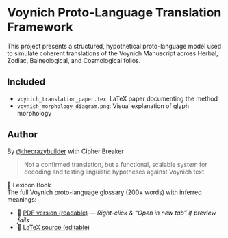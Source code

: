 # Voynich Proto-Language Translation Framework

This project presents a structured, hypothetical proto-language model used to simulate coherent translations of the Voynich Manuscript across Herbal, Zodiac, Balneological, and Cosmological folios.

## Included
- `voynich_translation_paper.tex`: LaTeX paper documenting the method
- `voynich_morphology_diagram.png`: Visual explanation of glyph morphology

## Author
By [@thecrazybuilder](https://github.com/thecrazybuilder) with Cipher Breaker

> Not a confirmed translation, but a functional, scalable system for decoding and testing linguistic hypotheses against Voynich text.

📘 Lexicon Book  
The full Voynich proto-language glossary (200+ words) with inferred meanings:

- 📄 [PDF version (readable)](./voynich_lexicon_book_inferred.pdf) — *Right-click & “Open in new tab” if preview fails*
- 📄 [LaTeX source (editable)](./voynich_lexicon_book_inferred.tex)
